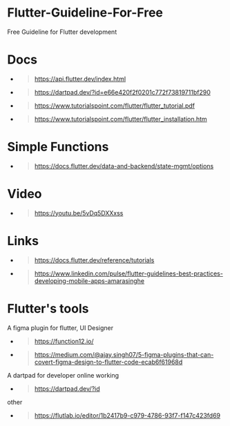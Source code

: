 # Flutter-Guideline-For-Free
Free Guideline for Flutter development

# Docs
* > https://api.flutter.dev/index.html
* > https://dartpad.dev/?id=e66e420f2f0201c772f73819711bf290
* > https://www.tutorialspoint.com/flutter/flutter_tutorial.pdf
* > https://www.tutorialspoint.com/flutter/flutter_installation.htm

# Simple Functions
* > https://docs.flutter.dev/data-and-backend/state-mgmt/options

# Video
* > https://youtu.be/5vDq5DXXxss

# Links
* > https://docs.flutter.dev/reference/tutorials
* > https://www.linkedin.com/pulse/flutter-guidelines-best-practices-developing-mobile-apps-amarasinghe

# Flutter's tools
A figma plugin for flutter, UI Designer
* > https://function12.io/
* > https://medium.com/@ajay.singh07/5-figma-plugins-that-can-covert-figma-design-to-flutter-code-ecab6f61968d

A dartpad for developer online working
* > https://dartpad.dev/?id

other
* > https://flutlab.io/editor/1b2417b9-c979-4786-93f7-f147c423fd69

